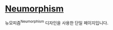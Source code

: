 # [Neumorphism](https://bearyu99.github.io/Neumorphism)

뉴모피즘<sup>Neumorphism</sup> 디자인을 사용한 단일 페이지입니다.
